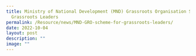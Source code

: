 ```yaml
---
title: Ministry of National Development (MND) Grassroots Organisation Scheme for
  Grassroots Leaders
permalink: /Resource/news/MND-GRO-scheme-for-grassroots-leaders/
date: 2022-10-04
layout: post
description: ""
image: ""
---
```

